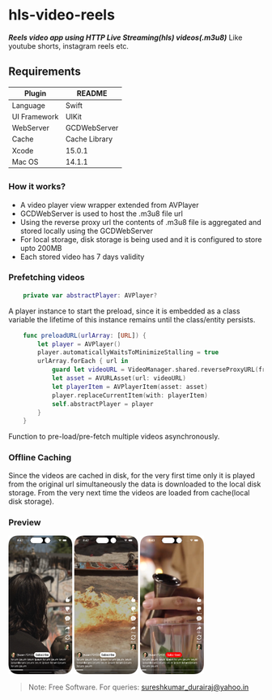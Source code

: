 # hls-video-reels

***Reels video app using HTTP Live Streaming(hls) videos(.m3u8)***
Like youtube shorts, instagram reels etc.

## Requirements

| Plugin | README |
| ------ | ------ |
| Language | Swift |
| UI Framework | UIKit |
| WebServer | GCDWebServer |
| Cache | Cache Library |
| Xcode | 15.0.1 |
| Mac OS | 14.1.1 |


### How it works?　

+ A video player view wrapper extended from AVPlayer
+ GCDWebServer is used to host the .m3u8 file url
+ Using the reverse proxy url the contents of .m3u8 file is aggregated and stored locally using the GCDWebServer
+ For local storage, disk storage is being used and it is configured to store upto 200MB
+ Each stored video has 7 days validity


### Prefetching videos
 
```swift
    private var abstractPlayer: AVPlayer?
```
A player instance to start the preload, since it is embedded as a class variable the lifetime of this instance remains until the class/entity persists.


```swift
    func preloadURL(urlArray: [URL]) {
        let player = AVPlayer()
        player.automaticallyWaitsToMinimizeStalling = true
        urlArray.forEach { url in
            guard let videoURL = VideoManager.shared.reverseProxyURL(from: url) else { return }
            let asset = AVURLAsset(url: videoURL)
            let playerItem = AVPlayerItem(asset: asset)
            player.replaceCurrentItem(with: playerItem)
            self.abstractPlayer = player
        }
    }
```
Function to pre-load/pre-fetch multiple videos asynchronously.
 
 
### Offline Caching

Since the videos are cached in disk, for the very first time only it is played from the original url simultaneously the data is downloaded to the local disk storage.
From the very next time the videos are loaded from cache(local disk storage).


### Preview

<img src="HLSVideoReels/Screenshots/1.png?raw=true" width="25%"></img>
<img src="HLSVideoReels/Screenshots/2.png?raw=true" width="25%"></img>
<img src="HLSVideoReels/Screenshots/3.png?raw=true" width="25%"></img>


> Note: Free Software.
> For queries: sureshkumar_durairaj@yahoo.in
